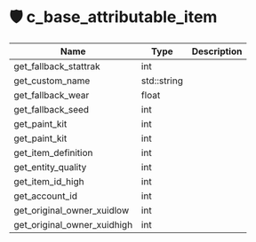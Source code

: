 # 🛡 c\_base\_attributable\_item

| Name                           | Type        | Description |
| ------------------------------ | ----------- | ----------- |
| get\_fallback\_stattrak        | int         |             |
| get\_custom\_name              | std::string |             |
| get\_fallback\_wear            | float       |             |
| get\_fallback\_seed            | int         |             |
| get\_paint\_kit                | int         |             |
| get\_paint\_kit                | int         |             |
| get\_item\_definition          | int         |             |
| get\_entity\_quality           | int         |             |
| get\_item\_id\_high            | int         |             |
| get\_account\_id               | int         |             |
| get\_original\_owner\_xuidlow  | int         |             |
| get\_original\_owner\_xuidhigh | int         |             |
